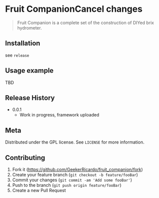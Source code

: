 # Fruit CompanionCancel changes
> Fruit Companion is a complete set of the construction of DIYed brix hydrometer.



## Installation

see `release`

## Usage example

TBD

## Release History

* 0.0.1
    * Work in progress, framework uploaded

## Meta

Distributed under the GPL license. See ``LICENSE`` for more information.


## Contributing

1. Fork it (<https://github.com/GeekerRicardo/fruit_companion/fork>)
2. Create your feature branch (`git checkout -b feature/fooBar`)
3. Commit your changes (`git commit -am 'Add some fooBar'`)
4. Push to the branch (`git push origin feature/fooBar`)
5. Create a new Pull Request
